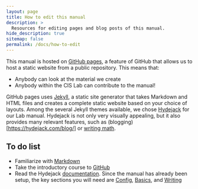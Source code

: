 ```yaml
---
layout: page
title: How to edit this manual
description: >
  Resources for editing pages and blog posts of this manual.
hide_description: true
sitemap: false
permalink: /docs/how-to-edit
---
```


This manual is hosted on [GitHub pages](https://pages.github.com), a feature of GitHub that allows us to host a static website from a public repository. This means that:

- Anybody can look at the material we create
- Anybody within the CIS Lab can contribute to the manual!

GitHub pages uses [Jekyll](https://docs.github.com/en/pages/setting-up-a-github-pages-site-with-jekyll/about-github-pages-and-jekyll#), a static site generator that takes Markdown and HTML files and creates a complete static website based on your choice of layouts. Among the several Jekyll themes available, we chose [Hydejack](https://hydejack.com/) for our Lab manual. Hydejack is not only very visually appealing, but it also provides many relevant features, such as (blogging)[https://hydejack.com/blog/] or [writing math](https://hydejack.com/docs/writing/#adding-math).



## To do list

- Familiarize with [Markdown](https://critical-infrastructure-systems-lab.github.io/manual/docs/general-programming) 
- Take the introductory course to [GitHub](https://critical-infrastructure-systems-lab.github.io/manual/docs/general-programming)
- Read the Hydejack [documentation](https://hydejack.com/docs/). Since the manual has already been setup, the key sections you will need are [Config](https://hydejack.com/docs/config/), [Basics](https://hydejack.com/docs/basics/), and [Writing](https://hydejack.com/docs/writing/)
